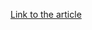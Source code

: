 [Link to the article](https://www.microsoft.com/en-us/security/blog/2022/12/21/microsoft-research-uncovers-new-zerobot-capabilities/)
